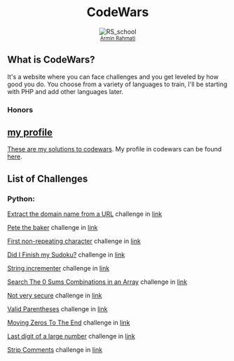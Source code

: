 <h1 align="center">CodeWars</h1>

<div align="center">
  <img src="http://www.softlab.ntua.gr/~nickie/images/logo/codewars.png" alt="RS_school">
  <br>
  <sub>
    <a href="https://www.codewars.com/users/Armin16">Armin Rahmati</a>
  </sub>
</div>

## What is CodeWars?

It's a website where you can face challenges and you get leveled by how good
you do. You choose from a variety of languages to train, I'll be starting with PHP and add other languages later.


### Honors
<a href="https://www.codewars.com/users/Armin16" target="_blank">


## my profile
These are my solutions to [codewars](http://codewars.com). My profile in codewars can be found [here](https://www.codewars.com/users/Armin16). 

## List of Challenges

### Python:

[Extract the domain name from a URL](https://github.com/ArminRmt/Codewars/blob/main/Extract%20the%20domain%20name%20from%20a%20URL/url.py) challenge in [link](https://www.codewars.com/kata/514a024011ea4fb54200004b/train/python)

[Pete the baker](https://github.com/ArminRmt/Codewars/blob/main/Pete%20the%20baker/test.py) challenge in [link](https://www.codewars.com/kata/525c65e51bf619685c000059/train/python)



[First non-repeating character](https://github.com/ArminRmt/Codewars/blob/main/First%20non-repeating%20character/test.py) challenge in [link](https://www.codewars.com/kata/52bc74d4ac05d0945d00054e/train/python)


[Did I Finish my Sudoku?](https://github.com/ArminRmt/Codewars/blob/main/Did%20I%20Finish%20my%20Sudoku%3F/test.py) challenge in [link](https://www.codewars.com/kata/53db96041f1a7d32dc0004d2/train/python)

[String incrementer](https://github.com/ArminRmt/Codewars/tree/main/String%20incrementer) challenge in [link](https://www.codewars.com/kata/54a91a4883a7de5d7800009c/train/python)



[Search The 0 Sums Combinations in an Array](https://github.com/ArminRmt/Codewars/blob/main/Search%20The%200%20Sums%20Combinations%20in%20an%20Array/test.py) challenge in [link](https://www.codewars.com/kata/5711fc7c159cde6ac70003e2/train/python)



[Not very secure](https://github.com/ArminRmt/Codewars/blob/main/Not%20very%20secure/test.py) challenge in [link](https://www.codewars.com/kata/526dbd6c8c0eb53254000110/train/python)


[Valid Parentheses](https://github.com/ArminRmt/Codewars/blob/main/Valid%20Parentheses/test.py) challenge in [link](https://www.codewars.com/kata/52774a314c2333f0a7000688/train/python)


[Moving Zeros To The End](https://github.com/ArminRmt/Codewars/blob/main/Moving%20Zeros%20To%20The%20End/test.py) challenge in [link](https://www.codewars.com/kata/52597aa56021e91c93000cb0/train/python)


[Last digit of a large number](https://github.com/ArminRmt/Codewars/blob/main/Last%20digit%20of%20a%20large%20number/test.py) challenge in [link](https://www.codewars.com/kata/5511b2f550906349a70004e1/train/python)



[Strip Comments](https://github.com/ArminRmt/Codewars/blob/main/Strip%20Comments/test.py) challenge in [link](https://www.codewars.com/kata/51c8e37cee245da6b40000bd/train/python)

